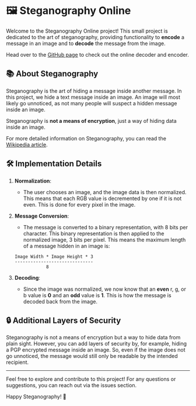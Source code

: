 # 🖼️ Steganography Online

Welcome to the Steganography Online project! This small project is dedicated to the art of steganography, providing functionality to **encode** a message in an image and to **decode** the message from the image.

Head over to the [GitHub page](https://parthxd7.github.io/steganography/) to check out the online decoder and encoder.

## 📚 About Steganography

Steganography is the art of hiding a message inside another message. In this project, we hide a text message inside an image. An image will most likely go unnoticed, as not many people will suspect a hidden message inside an image.

Steganography is **not a means of encryption**, just a way of hiding data inside an image.

For more detailed information on Steganography, you can read the [Wikipedia article](http://en.wikipedia.org/wiki/Steganography).

## 🛠️ Implementation Details

1. **Normalization**: 
   - The user chooses an image, and the image data is then normalized. This means that each RGB value is decremented by one if it is not even. This is done for every pixel in the image.

2. **Message Conversion**:
   - The message is converted to a binary representation, with 8 bits per character. This binary representation is then applied to the normalized image, 3 bits per pixel. This means the maximum length of a message hidden in an image is:

   ```
   Image Width * Image Height * 3
   ------------------------------
               8
   ```

3. **Decoding**:
   - Since the image was normalized, we now know that an **even** r, g, or b value is **0** and an **odd** value is **1**. This is how the message is decoded back from the image.

## 🔒 Additional Layers of Security

Steganography is not a means of encryption but a way to hide data from plain sight. However, you can add layers of security by, for example, hiding a PGP encrypted message inside an image. So, even if the image does not go unnoticed, the message would still only be readable by the intended recipient.

---

Feel free to explore and contribute to this project! For any questions or suggestions, you can reach out via the issues section.

Happy Steganography! 🎉
